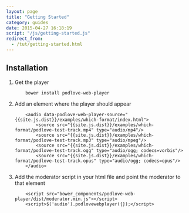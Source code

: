 ```yaml
---
layout: page
title: "Getting Started"
category: guides
date: 2015-04-27 16:18:19
script: "/js/getting-started.js"
redirect_from:
  - /tut/getting-started.html
---
```


## Installation

1.  Get the player

    ```
        bower install podlove-web-player
    ```

2.  Add an element where the player should appear

    ```
        <audio data-podlove-web-player-source="{{site.js.dist}}/examples/which-format/index.html">
            <source src="{{site.js.dist}}/examples/which-format/podlove-test-track.mp4" type="audio/mp4"/>
            <source src="{{site.js.dist}}/examples/which-format/podlove-test-track.mp3" type="audio/mpeg"/>
            <source src="{{site.js.dist}}/examples/which-format/podlove-test-track.ogg" type="audio/ogg; codecs=vorbis"/>
            <source src="{{site.js.dist}}/examples/which-format/podlove-test-track.opus" type="audio/ogg; codecs=opus"/>
        </audio>
    ```

3.  Add the moderator script in your html file and point the moderator to that element

    ```
        <script src="bower_components/podlove-web-player/dist/moderator.min.js"></script>
        <script>$('audio').podlovewebplayer({});</script>
    ```

<audio data-podlove-web-player-source="{{site.js.dist}}/examples/which-format/index.html">
    <source src="{{site.js.dist}}/examples/which-format/podlove-test-track.mp4" type="audio/mp4"/>
    <source src="{{site.js.dist}}/examples/which-format/podlove-test-track.mp3" type="audio/mpeg"/>
    <source src="{{site.js.dist}}/examples/which-format/podlove-test-track.ogg" type="audio/ogg; codecs=vorbis"/>
    <source src="{{site.js.dist}}/examples/which-format/podlove-test-track.opus" type="audio/ogg; codecs=opus"/>
</audio>
